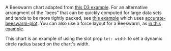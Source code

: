 A Beeswarm chart adapted from <a href="https://observablehq.com/@d3/beeswarm" rel="nofollow" target="_blank">this D3 example</a>. For an alternative arrangment of the &ldquo;bees&rdquo; that can be quickly computed for large data sets and tends to be more tightly packed, see <a href="https://svelte.dev/repl/115fa52a16d34cd8992c829119266df0?version=3.35.0" rel="nofollow" target="_blank">this example</a> which uses <a href="https://github.com/jtrim-ons/accurate-beeswarm-plot" rel="nofollow" target="_blank">accurate-beeswarm-plot</a>. You can also use a force layout for a Beeswarm, as <a href="/example/BeeswarmForce" target="_blank" rel="nofollow">in this example</a>.

This chart is an example of using the slot prop `let: width` to set a dynamic circle radius based on the chart's width.
